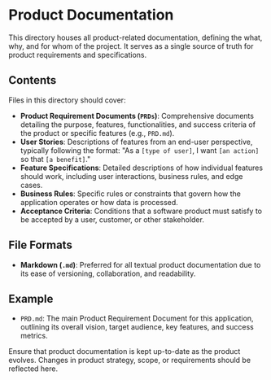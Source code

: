 # Product Documentation

This directory houses all product-related documentation, defining the what, why, and for whom of the project. It serves as a single source of truth for product requirements and specifications.

## Contents

Files in this directory should cover:

* **Product Requirement Documents (`PRDs`)**: Comprehensive documents detailing the purpose, features, functionalities, and success criteria of the product or specific features (e.g., `PRD.md`).
* **User Stories**: Descriptions of features from an end-user perspective, typically following the format: "As a `[type of user]`, I want `[an action]` so that `[a benefit]`."
* **Feature Specifications**: Detailed descriptions of how individual features should work, including user interactions, business rules, and edge cases.
* **Business Rules**: Specific rules or constraints that govern how the application operates or how data is processed.
* **Acceptance Criteria**: Conditions that a software product must satisfy to be accepted by a user, customer, or other stakeholder.

## File Formats

* **Markdown (`.md`)**: Preferred for all textual product documentation due to its ease of versioning, collaboration, and readability.

## Example

* `PRD.md`: The main Product Requirement Document for this application, outlining its overall vision, target audience, key features, and success metrics.

Ensure that product documentation is kept up-to-date as the product evolves. Changes in product strategy, scope, or requirements should be reflected here.
